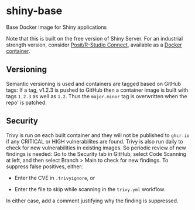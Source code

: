 # shiny-base
Base Docker image for Shiny applications

Note that this is built on the free version of Shiny Server.
For an industrial strength version, consider [Posit/R-Studio Connect](https://posit.co/products/enterprise/connect/),
available as a [Docker container](https://hub.docker.com/r/rstudio/rstudio-connect).



## Versioning

Semantic versioning is used and containers are tagged based on GitHub tags: If a tag,
v1.2.3 is pushed to GitHub then a container image is built with tags `1.2.3` as well as `1.2`.
Thus the `major.minor` tag is overwritten when the repo' is patched.


## Security

Trivy is run on each built container and they will not be published
to `ghcr.io` if any CRITICAL or HIGH
vulnerabilites are found.  Trivy is also run daily to check for new
vulnerabilities in existing images.  So periodic review of new findings
is needed:  Go to the Security tab in GitHub, select Code Scanning at left,
and then select Branch > Main to check for new findings.  To suppress
false positives, either:

- Enter the CVE in `.trivyignore`, or

- Enter the file to skip while scanning in the `trivy.yml` workflow.

In either case, add a comment justifying why the finding is suppressed.
